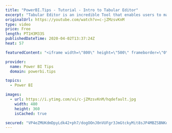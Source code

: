 ```yaml
---
title: "PowerBI.Tips - Tutorial - Intro to Tabular Editor"
excerpt: "Tabular Editor is an incredible Tool that enables users to manipulate a Tabular Model at lighting speeds.  Daniel Otykier is the creator of Tabular Editor.  This video will explain the basic functionalities of the program.    Watch the full Series: https://www.youtube.com/playlist?list=PLn1m_aBmgsbGvz4SsmO_fkeThjDUSWFkf"
originalUrl: https://youtube.com/watch?v=c-jZMzsvKnM
type: video
price: Free
length: PT1H3M33S
publishedDateTime: 2020-04-02T13:37:24Z
heat: 57

featuredContent: "<iframe width=\"800\" height=\"500\" frameborder=\"0\" src=\"https://www.youtube.com/embed/c-jZMzsvKnM\" allow=\"accelerometer; autoplay; encrypted-media; gyroscope; picture-in-picture\" allowfullscreen></iframe>"

provider:
  name: Power BI Tips
  domain: powerbi.tips

topics:
  - Power BI

images:
  - url: https://i.ytimg.com/vi/c-jZMzsvKnM/hqdefault.jpg
    width: 480
    height: 360
    isCached: true

secured: "VP4eZMUKdmDpyLdk42+ph7/dogOOnJ0nVUFgr3JmGtckyMit8sJP4MBZSBNKqkFJ7cNLK6ufgL7rzQZ2jHlfS4nmFLsZb3iEYlwm72JYGgEYEMzpF/oVlIrkQs5uNPhba3SiO4DgmkuCvCtMP7g1rFlbYZqO2VTZ9/QoJ+3tdTixPpJzr/afmiIMf14QpkyuFS2rN5oHIqeU2gv6C+Uph5hKAEPPDzd42n6YbDwDfm72OzHSdb4APQTtWAPVBZ4gYUg0bGUPs2akNt5LLcRAGLpp/e6TsWCq93XC9fx/4UaNCmVO53OC0H24Lx6U1LgpBQXmJ9Q1wivc56pKIudAVcylET3jxyx2eEJ1q+p9N8R0wVzCAGOkPVqDIahrLfvbngpeyRMXBcwsYLF34zPGvDpuTN29caqj6oCz+WVQVuo=;DE0FbCAs0urI9ydVWHcNtg=="
---
```


